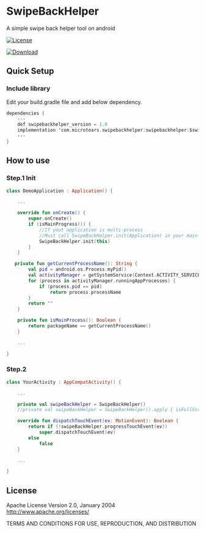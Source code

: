 # SwipeBackHelper

A simple swipe back helper tool on android

[![License](https://img.shields.io/badge/license-Apache%202-green.svg)](https://www.apache.org/licenses/LICENSE-2.0)

[![Download](https://api.bintray.com/packages/swordsoul/android/swipebackhelper/images/download.svg)](https://bintray.com/swordsoul/adnroid/swipebackhelper/_latestVersion)

## Quick Setup

### Include library

Edit your build.gradle file and add below dependency.

```kotlin
dependencies {
    ···
    def swipebackhelper_version = 1.0
    implementation 'com.microtears.swipebackhelper:swipebackhelper:$swipebackhelper_version'
    ···
}
```

## How to use

### Step.1 Init

```kotlin
class DemoApplication : Application() {

    ...

    override fun onCreate() {
        super.onCreate()
        if (isMainProgress()) {
            //If yout application is multi-process
            //Must call SwipeBackHelper.init(Application) in your main process
            SwipeBackHelper.init(this)
        }
    }

   private fun getCurrentProcessName(): String {
        val pid = android.os.Process.myPid()
        val activityManager = getSystemService(Context.ACTIVITY_SERVICE) as ActivityManager
        for (process in activityManager.runningAppProcesses) {
            if (process.pid == pid)
                return process.processName
        }
        return ""
    }

    private fun isMainProcess(): Boolean {
        return packageName == getCurrentProcessName()
    }

    ...

}
```

### Step.2

```kotlin
class YourActivity : AppCompatActivity() {

    ...

    private val swipeBackHelper = SwipeBackHelper()
    //private val swipeBackHelper = SwipeBackHelper().apply { isFullScreen = true }

    override fun dispatchTouchEvent(ev: MotionEvent): Boolean {
        return if (!swipeBackHelper.progressTouchEvent(ev))
            super.dispatchTouchEvent(ev)
        else
            false
    }

    ...

}
```

## License

Apache License
 Version 2.0, January 2004
<http://www.apache.org/licenses/>

TERMS AND CONDITIONS FOR USE, REPRODUCTION, AND DISTRIBUTION
